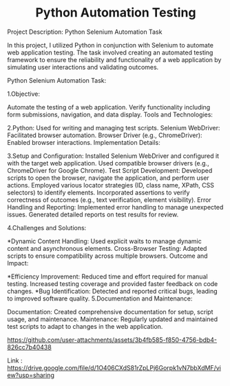 <h1><center>Python Automation Testing</center></h1>
Project Description: Python Selenium Automation Task

In this project, I utilized Python in conjunction with Selenium to automate web application testing. The task involved creating an automated testing framework to ensure the reliability and functionality of a web application by simulating user interactions and validating outcomes.

Python Selenium Automation Task:

1.Objective:

Automate the testing of a web application.
Verify functionality including form submissions, navigation, and data display.
Tools and Technologies:

2.Python: Used for writing and managing test scripts.
Selenium WebDriver: Facilitated browser automation.
Browser Driver (e.g., ChromeDriver): Enabled browser interactions.
Implementation Details:

3.Setup and Configuration:
Installed Selenium WebDriver and configured it with the target web application.
Used compatible browser drivers (e.g., ChromeDriver for Google Chrome).
Test Script Development:
Developed scripts to open the browser, navigate the application, and perform user actions.
Employed various locator strategies (ID, class name, XPath, CSS selectors) to identify elements.
Incorporated assertions to verify correctness of outcomes (e.g., text verification, element visibility).
Error Handling and Reporting:
Implemented error handling to manage unexpected issues.
Generated detailed reports on test results for review.

4.Challenges and Solutions:

*Dynamic Content Handling:
Used explicit waits to manage dynamic content and asynchronous elements.
Cross-Browser Testing:
Adapted scripts to ensure compatibility across multiple browsers.
Outcome and Impact:

*Efficiency Improvement:
Reduced time and effort required for manual testing.
Increased testing coverage and provided faster feedback on code changes.
*Bug Identification:
Detected and reported critical bugs, leading to improved software quality.
5.Documentation and Maintenance:

Documentation:
Created comprehensive documentation for setup, script usage, and maintenance.
Maintenance:
Regularly updated and maintained test scripts to adapt to changes in the web application.


https://github.com/user-attachments/assets/3b4fb585-f850-4756-bdb4-826cc7b40438

 
Link : https://drive.google.com/file/d/1O406CXdS81rZpLPj6Gorpk1vN7bbXdMF/view?usp=sharing
